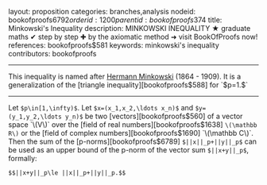 layout: proposition
categories: branches,analysis
nodeid: bookofproofs$6792
orderid: 1200
parentid: bookofproofs$374
title: Minkowski's Inequality
description: MINKOWSKI INEQUALITY ★ graduate maths ✔ step by step ✚ by the axiomatic method ➜ visit BookOfProofs now!
references: bookofproofs$581
keywords: minkowski's inequality
contributors: bookofproofs


---
This inequality is named after [Hermann Minkowski](https://mathshistory.st-andrews.ac.uk/Biographies/Minkowski/) (1864 - 1909). It is a generalization of the [triangle inequality][bookofproofs$588] for `$p=1.$`

---

Let `$p\in[1,\infty)$`. Let `$x=(x_1,x_2,\ldots x_n)$` and `$y=(y_1,y_2,\ldots y_n)$` be two [vectors][bookofproofs$560] of a vector space `\(V\)` over the [field of real numbers][bookofproofs$1638] `\(\mathbb R\)` or the [field of complex numbers][bookofproofs$1690] `\(\mathbb C\)`. Then the sum of the [p-norms][bookofproofs$6789] `$||x||_p+||y||_p$` can be used as an upper bound of the p-norm of the vector sum `$||x+y||_p$`, formally:

`$$||x+y||_p\le ||x||_p+||y||_p.$$`
